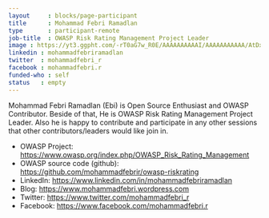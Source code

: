 ```yaml
---
layout     : blocks/page-participant
title      : Mohammad Febri Ramadlan
type       : participant-remote
job-title  : OWASP Risk Rating Management Project Leader
image : https://yt3.ggpht.com/-rT0aG7w_R0E/AAAAAAAAAAI/AAAAAAAAAAA/AtDxtHKwIgw/s900-c-k-no-mo-rj-c0xffffff/photo.jpg
linkedin : mohammadfebriramadlan
twitter  : mohammadfebri_r
facebook : mohammadfebri.r
funded-who : self
status   : empty
---
```


Mohammad Febri Ramadlan (Ebi) is Open Source Enthusiast and OWASP Contributor. Beside of that, He is OWASP Risk Rating Management Project Leader. Also he is happy to contribute and participate in any other sessions that other contributors/leaders would like join in.

* OWASP Project: https://www.owasp.org/index.php/OWASP_Risk_Rating_Management
* OWASP source code (github): https://github.com/mohammadfebrir/owasp-riskrating
* LinkedIn: https://www.linkedin.com/in/mohammadfebriramadlan
* Blog: https://www.mohammadfebri.wordpress.com
* Twitter: https://www.twitter.com/mohammadfebri_r
* Facebook: https://www.facebook.com/mohammadfebri.r
